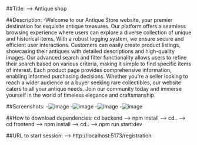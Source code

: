 ##Title:
--> Antique shop

##Description:
-Welcome to our Antique Store website, your premier destination for exquisite antique treasures.
Our platform offers a seamless browsing experience where users can explore a diverse collection of unique and historical items.
With a robust logging system, we ensure secure and efficient user interactions. Customers can easily create product listings,
showcasing their antiques with detailed descriptions and high-quality images. Our advanced search and filter functionality
allows users to refine their search based on various criteria, making it simple to find specific items of interest.
Each product page provides comprehensive information, enabling informed purchasing decisions. Whether you're a seller 
looking to reach a wider audience or a buyer seeking rare collectibles, our website caters to all your antique needs. 
Join our community today and immerse yourself in the world of timeless elegance and craftsmanship.

##Screenshots:
-![image](https://github.com/Dennis761/project/assets/125195029/ef6dfa64-9139-41f8-b160-ac2a3c516948)
-![image](https://github.com/Dennis761/project/assets/125195029/e0da891e-48cb-4d41-a761-5c1ab2dbfe12)
-![image](https://github.com/Dennis761/project/assets/125195029/32514b44-e722-49b6-86b4-c55883a0c085)
-![image](https://github.com/Dennis761/project/assets/125195029/e5675964-2949-4cbb-b666-d8cf137256fc)

##How to download dependencies: 
cd backend
 --> npm install
 --> cd..
 --> cd frontend
 --> npm install
 --> cd..
 --> npm run start:dev

##URL to start session:
--> http://localhost:5173/registration
